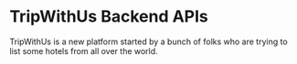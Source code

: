 # TripWithUs Backend APIs

TripWithUs is a new platform started by a bunch of folks who are trying to list some hotels from all over the world.
